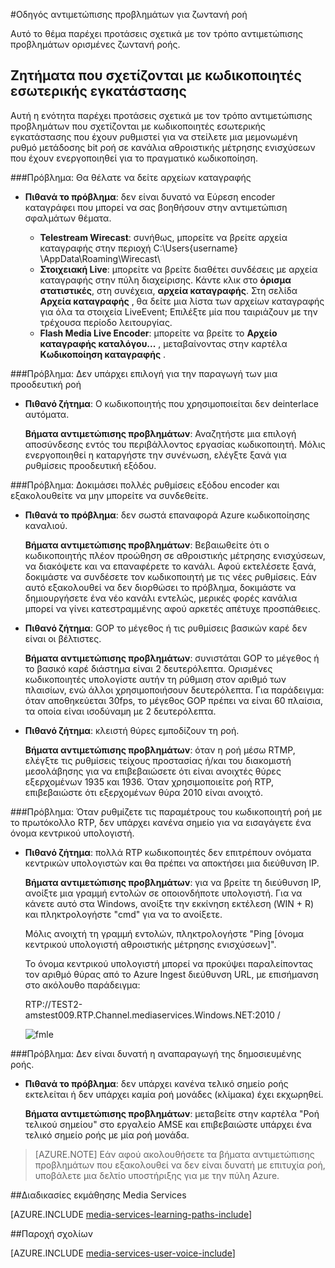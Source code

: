 <properties 
    pageTitle="Οδηγός αντιμετώπισης προβλημάτων για ζωντανή ροή | Microsoft Azure" 
    description="Αυτό το θέμα παρέχει προτάσεις σχετικά με τον τρόπο αντιμετώπισης προβλημάτων ζωντανή ροής." 
    services="media-services" 
    documentationCenter="" 
    authors="juliako" 
    manager="erikre" 
    editor=""/>

<tags 
    ms.service="media-services" 
    ms.workload="media" 
    ms.tgt_pltfrm="na" 
    ms.devlang="na" 
    ms.topic="article" 
    ms.date="10/12/2016"  
    ms.author="juliako"/>

#<a name="troubleshooting-guide-for-live-streaming"></a>Οδηγός αντιμετώπισης προβλημάτων για ζωντανή ροή

Αυτό το θέμα παρέχει προτάσεις σχετικά με τον τρόπο αντιμετώπισης προβλημάτων ορισμένες ζωντανή ροής.

## <a name="issues-related-to-on-premises-encoders"></a>Ζητήματα που σχετίζονται με κωδικοποιητές εσωτερικής εγκατάστασης 

Αυτή η ενότητα παρέχει προτάσεις σχετικά με τον τρόπο αντιμετώπισης προβλημάτων που σχετίζονται με κωδικοποιητές εσωτερικής εγκατάστασης που έχουν ρυθμιστεί για να στείλετε μια μεμονωμένη ρυθμό μετάδοσης bit ροή σε κανάλια αθροιστικής μέτρησης ενισχύσεων που έχουν ενεργοποιηθεί για το πραγματικό κωδικοποίηση.

###<a name="problem-would-like-to-see-logs"></a>Πρόβλημα: Θα θέλατε να δείτε αρχείων καταγραφής 

- **Πιθανά το πρόβλημα**: δεν είναι δυνατό να Εύρεση encoder καταγράφει που μπορεί να σας βοηθήσουν στην αντιμετώπιση σφαλμάτων θέματα.
    
    - **Telestream Wirecast**: συνήθως, μπορείτε να βρείτε αρχεία καταγραφής στην περιοχή C:\Users\{username} \AppData\Roaming\Wirecast\ 
    - **Στοιχειακή Live**: μπορείτε να βρείτε διαθέτει συνδέσεις με αρχεία καταγραφής στην πύλη διαχείρισης. Κάντε κλικ στο **όρισμα στατιστικές**, στη συνέχεια, **αρχεία καταγραφής**. Στη σελίδα **Αρχεία καταγραφής** , θα δείτε μια λίστα των αρχείων καταγραφής για όλα τα στοιχεία LiveEvent; Επιλέξτε μία που ταιριάζουν με την τρέχουσα περίοδο λειτουργίας. 
    - **Flash Media Live Encoder**: μπορείτε να βρείτε το **Αρχείο καταγραφής καταλόγου...** , μεταβαίνοντας στην καρτέλα **Κωδικοποίηση καταγραφής** .
    
###<a name="problem-there-is-no-option-for-outputting-a-progressive-stream"></a>Πρόβλημα: Δεν υπάρχει επιλογή για την παραγωγή των μια προοδευτική ροή

- **Πιθανό ζήτημα**: Ο κωδικοποιητής που χρησιμοποιείται δεν deinterlace αυτόματα. 

    **Βήματα αντιμετώπισης προβλημάτων**: Αναζητήστε μια επιλογή αποσύνδεσης εντός του περιβάλλοντος εργασίας κωδικοποιητή. Μόλις ενεργοποιηθεί η καταργήστε την συνένωση, ελέγξτε ξανά για ρυθμίσεις προοδευτική εξόδου. 
 
###<a name="problem-tried-several-encoder-output-settings-and-still-unable-to-connect"></a>Πρόβλημα: Δοκιμάσει πολλές ρυθμίσεις εξόδου encoder και εξακολουθείτε να μην μπορείτε να συνδεθείτε. 

- **Πιθανά το πρόβλημα**: δεν σωστά επαναφορά Azure κωδικοποίησης καναλιού. 

    **Βήματα αντιμετώπισης προβλημάτων**: Βεβαιωθείτε ότι ο κωδικοποιητής πλέον προώθηση σε αθροιστικής μέτρησης ενισχύσεων, να διακόψετε και να επαναφέρετε το κανάλι. Αφού εκτελέσετε ξανά, δοκιμάστε να συνδέσετε τον κωδικοποιητή με τις νέες ρυθμίσεις. Εάν αυτό εξακολουθεί να δεν διορθώσει το πρόβλημα, δοκιμάστε να δημιουργήσετε ένα νέο κανάλι εντελώς, μερικές φορές κανάλια μπορεί να γίνει κατεστραμμένης αφού αρκετές απέτυχε προσπάθειες.  

- **Πιθανό ζήτημα**: GOP το μέγεθος ή τις ρυθμίσεις βασικών καρέ δεν είναι οι βέλτιστες. 

    **Βήματα αντιμετώπισης προβλημάτων**: συνιστάται GOP το μέγεθος ή το βασικό καρέ διάστημα είναι 2 δευτερόλεπτα. Ορισμένες κωδικοποιητές υπολογίστε αυτήν τη ρύθμιση στον αριθμό των πλαισίων, ενώ άλλοι χρησιμοποιήσουν δευτερόλεπτα. Για παράδειγμα: όταν αποθηκεύεται 30fps, το μέγεθος GOP πρέπει να είναι 60 πλαίσια, τα οποία είναι ισοδύναμη με 2 δευτερόλεπτα.  
     
- **Πιθανό ζήτημα**: κλειστή θύρες εμποδίζουν τη ροή. 

    **Βήματα αντιμετώπισης προβλημάτων**: όταν η ροή μέσω RTMP, ελέγξτε τις ρυθμίσεις τείχους προστασίας ή/και του διακομιστή μεσολάβησης για να επιβεβαιώσετε ότι είναι ανοιχτές θύρες εξερχομένων 1935 και 1936. Όταν χρησιμοποιείτε ροή RTP, επιβεβαιώστε ότι εξερχομένων θύρα 2010 είναι ανοιχτό. 


###<a name="problem-when-configuring-the-encoder-to-stream-with-the-rtp-protocol-there-is-no-place-to-enter-a-host-name"></a>Πρόβλημα: Όταν ρυθμίζετε τις παραμέτρους του κωδικοποιητή ροή με το πρωτόκολλο RTP, δεν υπάρχει κανένα σημείο για να εισαγάγετε ένα όνομα κεντρικού υπολογιστή. 

- **Πιθανό ζήτημα**: πολλά RTP κωδικοποιητές δεν επιτρέπουν ονόματα κεντρικών υπολογιστών και θα πρέπει να αποκτήσει μια διεύθυνση IP.  

    **Βήματα αντιμετώπισης προβλημάτων**: για να βρείτε τη διεύθυνση IP, ανοίξτε μια γραμμή εντολών σε οποιονδήποτε υπολογιστή. Για να κάνετε αυτό στα Windows, ανοίξτε την εκκίνηση εκτέλεση (WIN + R) και πληκτρολογήστε "cmd" για να το ανοίξετε.  

    Μόλις ανοιχτή τη γραμμή εντολών, πληκτρολογήστε "Ping [όνομα κεντρικού υπολογιστή αθροιστικής μέτρησης ενισχύσεων]". 

    Το όνομα κεντρικού υπολογιστή μπορεί να προκύψει παραλείποντας τον αριθμό θύρας από το Azure Ingest διεύθυνση URL, με επισήμανση στο ακόλουθο παράδειγμα: 

    RTP://TEST2-amstest009.RTP.Channel.mediaservices.Windows.NET:2010 / 

    ![fmle](./media/media-services-fmle-live-encoder/media-services-fmle10.png)

###<a name="problem-unable-to-playback-the-published-stream"></a>Πρόβλημα: Δεν είναι δυνατή η αναπαραγωγή της δημοσιευμένης ροής.
 
- **Πιθανά το πρόβλημα**: δεν υπάρχει κανένα τελικό σημείο ροής εκτελείται ή δεν υπάρχει καμία ροή μονάδες (κλίμακα) έχει εκχωρηθεί. 

    **Βήματα αντιμετώπισης προβλημάτων**: μεταβείτε στην καρτέλα "Ροή τελικού σημείου" στο εργαλείο AMSE και επιβεβαιώστε υπάρχει ένα τελικό σημείο ροής με μία ροή μονάδα. 
    


>[AZURE.NOTE] Εάν αφού ακολουθήσετε τα βήματα αντιμετώπισης προβλημάτων που εξακολουθεί να δεν είναι δυνατή με επιτυχία ροή, υποβάλετε μια δελτίο υποστήριξης για με την πύλη Azure.

##<a name="media-services-learning-paths"></a>Διαδικασίες εκμάθησης Media Services

[AZURE.INCLUDE [media-services-learning-paths-include](../../includes/media-services-learning-paths-include.md)]

##<a name="provide-feedback"></a>Παροχή σχολίων

[AZURE.INCLUDE [media-services-user-voice-include](../../includes/media-services-user-voice-include.md)]
